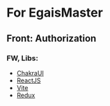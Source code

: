 # For EgaisMaster
## Front: Authorization 

### FW, Libs: 
- [ChakraUI](https://chakra-ui.com/)
- [ReactJS](https://react.dev/)
- [Vite](https://vitejs.dev/)
- [Redux](https://redux.js.org/)
